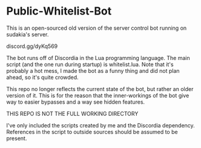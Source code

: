 # Public-Whitelist-Bot

This is an open-sourced old version of the server control bot running on sudakia's server.

discord.gg/dyKq569

The bot runs off of Discordia in the Lua programming language. The main script (and the one run during startup) is whitelist.lua. Note that it's probably a hot mess, I made the bot as a funny thing and did not plan ahead, so it's quite crowded.

This repo no longer reflects the current state of the bot, but rather an older version of it. This is for the reason that the inner-workings of the bot give way to easier bypasses and a way see hidden features.


THIS REPO IS NOT THE FULL WORKING DIRECTORY

I've only included the scripts created by me and the Discordia dependency. References in the script to outside sources should be assumed to be present.

